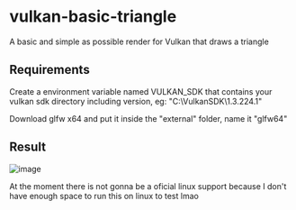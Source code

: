 # vulkan-basic-triangle
 A basic and simple as possible render for Vulkan that draws a triangle

## Requirements
 Create a environment variable named VULKAN_SDK that contains your vulkan sdk directory including version, eg: "C:\VulkanSDK\1.3.224.1"
 
 Download glfw x64 and put it inside the "external" folder, name it "glfw64"

## Result
 ![image](https://user-images.githubusercontent.com/38440423/197086587-b7785d13-7893-463d-a811-4b67100005ac.png)

At the moment there is not gonna be a oficial linux support because I don't have enough space to run this on linux to test lmao
